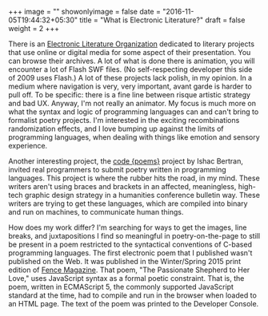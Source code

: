 +++
image = ""
showonlyimage = false
date = "2016-11-05T19:44:32+05:30"
title = "What is Electronic Literature?"
draft = false
weight = 2
+++

There is an [Electronic Literature Organization](http://eliterature.org/) dedicated to literary projects that use online or digital media for some aspect of their presentation. You can browse their archives. A lot of what is done there is animation, you will encounter a lot of Flash SWF files. (No self-respecting developer this side of 2009 uses Flash.) A lot of these projects lack polish, in my opinion. In a medium where navigation is very, very important, avant garde is harder to pull off. To be specific: there is a fine line between risque artistic strategy and bad UX. Anyway, I'm not really an animator. My focus is much more on what the syntax and logic of programming languages can and can't bring to formalist poetry projects. I'm interested in the exciting recombinations randomization effects, and I love bumping up against the limits of programming languages, when dealing with things like emotion and sensory experience.

Another interesting project, the [code {poems}](http://code-poems.com/project.html) project by Ishac Bertran, invited real programmers to submit poetry written in programming languages. This project is where the rubber hits the road, in my mind. These writers aren't using braces and brackets in an affected, meaningless, high-tech graphic design strategy in a humanities conference bulletin way. These writers are trying to get these languages, which are compiled into binary and run on machines, to communicate human things.

How does my work differ? I'm searching for ways to get the images, line breaks, and juxtapositions I find so meaningful in poetry-on-the-page to still be present in a poem restricted to the syntactical conventions of C-based programming languages. The first electronic poem that I published wasn't published on the Web. It was published in the Winter/Spring 2015 print edition of [Fence Magazine](http://www.fenceportal.org/?page_id=5815#t2). That poem, "The Passionate Shepherd to Her Love," uses JavaScript syntax as a formal poetic constraint. That is, the poem, written in ECMAScript 5, the commonly supported JavaScript standard at the time, had to compile and run in the browser when loaded to an HTML page. The text of the poem was printed to the Developer Console.

